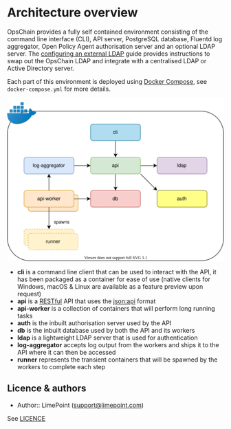 # Architecture overview

OpsChain provides a fully self contained environment consisting of the command line interface (CLI), API server, PostgreSQL database, Fluentd log aggregator, Open Policy Agent authorisation server and an optional LDAP server. The [configuring an external LDAP](../operations/opschain_ldap.md#configuring-an-external-ldap) guide provides instructions to swap out the OpsChain LDAP and integrate with a centralised LDAP or Active Directory server.

Each part of this environment is deployed using [Docker Compose](https://docs.docker.com/compose/), see `docker-compose.yml` for more details.

<p align="center">
  <img alt="OpsChain containers" src="opschain-release-containers.svg">
</p>

- **cli** is a command line client that can be used to interact with the API, it has been packaged as a container for ease of use (native clients for Windows, macOS & Linux are available as a feature preview upon request)
- **api** is a [RESTful](https://en.wikipedia.org/wiki/Representational_state_transfer) API that uses the [json:api](https://jsonapi.org/) format
- **api-worker** is a collection of containers that will perform long running tasks
- **auth** is the inbuilt authorisation server used by the API
- **db** is the inbuilt database used by both the API and its workers
- **ldap** is a lightweight LDAP server that is used for authentication
- **log-aggregator** accepts log output from the workers and ships it to the API where it can then be accessed
- **runner** represents the transient containers that will be spawned by the workers to complete each step

## Licence & authors

- Author:: LimePoint (support@limepoint.com)

See [LICENCE](/LICENCE.md)
